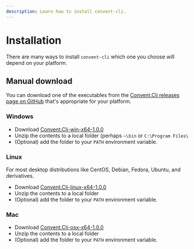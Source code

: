 ```yaml
---
description: Learn how to install convent-cli.
---
```


# Installation

There are many ways to install `convent-cli`  which one you choose will depend on your platform.

## Manual download

You can download one of the executables from the [Convent.Cli releases page on GitHub](https://github.com/isaac-brown/Convent.Cli/releases) that's appropriate for your platform.

### Windows

* Download [Convent.Cli-win-x64-1.0.0](https://github.com/isaac-brown/Convent.Cli/releases/download/v1.0.0/Convent.Cli-win-x64-1.0.0.zip)
* Unzip the contents to a local folder \(perhaps `~\bin` or `C:\Program Files\`
* \(Optional\) add the folder to your `PATH` environment variable.

### Linux

For most desktop distributions like CentOS, Debian, Fedora, Ubuntu, and derivatives.

* Download [Convent.Cli-linux-x64-1.0.0](https://github.com/isaac-brown/Convent.Cli/releases/download/v1.0.0/Convent.Cli-linux-x64-1.0.0.zip)
* Unzip the contents to a local folder
* \(Optional\) add the folder to your `PATH` environment variable.

### Mac

* Download [Convent.Cli-osx-x64-1.0.0](https://github.com/isaac-brown/Convent.Cli/releases/download/v1.0.0/Convent.Cli-osx-x64-1.0.0.zip)
* Unzip the contents to a local folder
* \(Optional\) add the folder to your `PATH` environment variable.

